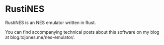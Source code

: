# RustiNES

RustiNES is an NES emulator written in Rust.

You can find accompanying technical posts about this software
on my blog at blog.tdjones.me/nes-emulator/.
